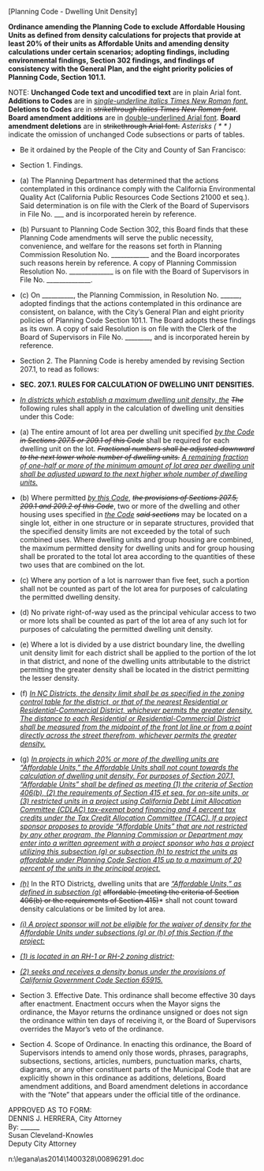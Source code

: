 [Planning Code - Dwelling Unit Density]  
 
 
**Ordinance amending the Planning Code to exclude Affordable Housing Units as defined from density calculations for projects that provide at least 20% of their units as Affordable Units and amending density calculations under certain scenarios; adopting findings, including environmental findings, Section 302 findings, and findings of consistency with the General Plan, and the eight priority policies of Planning Code, Section 101.1.**
 
NOTE: **Unchanged Code text and uncodified text** are in plain Arial font. 
**Additions to Codes** are in <u>*single-underline italics Times New Roman font.*</u> 
**Deletions to Codes** are in <s>*strikethrough italics Times New Roman font*</s>. 
**Board amendment additions** are in <u>double-underlined Arial font</u>. 
**Board amendment deletions** are in <s>strikethrough Arial font.</s>
**Asterisks (*   *   *   *)** indicate the omission of unchanged Code  subsections or parts of tables. 
 
 
 * Be it ordained by the People of the City and County of San Francisco: 
 
 * Section 1.  Findings.  
 * (a)  The Planning Department has determined that the actions contemplated in this ordinance comply with the California Environmental Quality Act (California Public Resources Code Sections 21000 et seq.).  Said determination is on file with the Clerk of the Board of Supervisors in File No. ___ and is incorporated herein by reference.   
 * (b) Pursuant to Planning Code Section 302, this Board finds that these Planning Code amendments will serve the public necessity, convenience, and welfare for the reasons set forth in Planning Commission Resolution No. ____________ and the Board incorporates such reasons herein by reference.  A copy of Planning Commission Resolution No. ______________ is on file with the Board of Supervisors in File No. ______________. 
 * (c)  On __________, the Planning Commission, in Resolution No. ______, adopted findings that the actions contemplated in this ordinance are consistent, on balance, with the City&rsquo;s General Plan and eight priority policies of Planning Code Section 101.1.  The Board adopts these findings as its own.  A copy of said Resolution is on file with the Clerk of the Board of Supervisors in File No. ________, and is incorporated herein by reference. 
 
 * Section 2.  The Planning Code is hereby amended by revising Section 207.1, to read as follows: 
 * **SEC. 207.1.  RULES FOR CALCULATION OF DWELLING UNIT DENSITIES.** 
 * *<u>In districts which establish a maximum dwelling unit density, the</u> <s>The*</s> following rules shall apply in the calculation of dwelling unit densities under this Code: 
 * (a)   The entire amount of lot area per dwelling unit specified <u>*by the Code</u>* *<s>in Sections 207.5 or 209.1 of this Code</s>* shall be required for each dwelling unit on the lot. <s>*Fractional numbers shall be adjusted downward to the next lower whole number of dwelling units.</s>* <u>*A remaining fraction of one-half or more of the minimum amount of lot area per dwelling unit shall be adjusted upward to the next higher whole number of dwelling units.</u>*
 * (b)   Where permitted *<u>by this Code</u>*, <s>*the provisions of Sections 207.5, 209.1 and 209.2 of this Code</s>*, two or more of the dwelling and other housing uses specified in *<u>the Code*</u> *<s>said sections*</s> may be located on a single lot, either in one structure or in separate structures, provided that the specified density limits are not exceeded by the total of such combined uses. Where dwelling units and group housing are combined, the maximum permitted density for dwelling units and for group housing shall be prorated to the total lot area according to the quantities of these two uses that are combined on the lot. 
 * (c)   Where any portion of a lot is narrower than five feet, such a portion shall not be counted as part of the lot area for purposes of calculating the permitted dwelling density. 
 * (d)   No private right-of-way used as the principal vehicular access to two or more lots shall be counted as part of the lot area of any such lot for purposes of calculating the permitted dwelling unit density. 
 * (e)   Where a lot is divided by a use district boundary line, the dwelling unit density limit for each district shall be applied to the portion of the lot in that district, and none of the dwelling units attributable to the district permitting the greater density shall be located in the district permitting the lesser density. 
 * (f)   *<u>In NC Districts, the density limit shall be as specified in the zoning control table for the district, or that of the nearest Residential or Residential-Commercial District, whichever permits the greater density. The distance to each Residential or Residential-Commercial District shall be measured from the midpoint of the front lot line or from a point directly across the street therefrom, whichever permits the greater density.*</u> 
 * (g)   *<u>In projects in which 20% or more of the dwelling units are &ldquo;Affordable Units,&rdquo; the Affordable Units shall not count towards the calculation of dwelling unit density.  For purposes of Section 207.1, &ldquo;Affordable Units&rdquo; shall be defined as meeting (1) the criteria of Section 406(b), (2) the requirements of Section 415 et seq. for on-site units, or (3) restricted units in a project using California Debt Limit Allocation Committee (CDLAC) tax-exempt bond financing and 4 percent tax credits under the Tax Credit Allocation Committee (TCAC).  If a project sponsor proposes to provide &ldquo;Affordable Units&rdquo; that are not restricted by any other program, the Planning Commission or Department may enter into a written agreement with a project sponsor who has a project utilizing this subsection (g) or subsection (h) to restrict the units as affordable under Planning Code Section 415 up to a maximum of 20 percent of the units in the principal project.*</u>  
 * *<u>(h)</u>* In the RTO District<u>*s</u>*, dwelling units that are *<u>&ldquo;Affordable Units,&rdquo; as defined in subsection (g)*</u> <s>affordable (meeting the criteria of Section 406(b) or the requirements of Section 415)</s>* shall not count toward density calculations or be limited by lot area. 
 * *<u>(i) A project sponsor will not be eligible for the waiver of density for the Affordable Units under subsections (g) or (h) of this Section if the project:</u>*  
 * <u>*(1) is located in an RH-1 or RH-2 zoning district;</u>*
 * <u>*(2) seeks and receives a density bonus under the provisions of California Government Code Section 65915.</u>* 
 
 * Section 3.  Effective Date.  This ordinance shall become effective 30 days after enactment.  Enactment occurs when the Mayor signs the ordinance, the Mayor returns the ordinance unsigned or does not sign the ordinance within ten days of receiving it, or the Board of Supervisors overrides the Mayor&rsquo;s veto of the ordinance.  
 
 * Section 4.  Scope of Ordinance.  In enacting this ordinance, the Board of Supervisors intends to amend only those words, phrases, paragraphs, subsections, sections, articles, numbers, punctuation marks, charts, diagrams, or any other constituent parts of the Municipal Code that are explicitly shown in this ordinance as additions, deletions, Board amendment additions, and Board amendment deletions in accordance with the &ldquo;Note&rdquo; that appears under the official title of the ordinance.   
 
 
APPROVED AS TO FORM:	
DENNIS J. HERRERA, City Attorney 	
By: ______  
 Susan Cleveland-Knowles  		
 Deputy City Attorney 		
 
n:\legana\as2014\1400328\00896291.doc 

